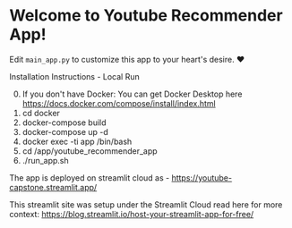 # Welcome to Youtube Recommender App!

Edit `main_app.py` to customize this app to your heart's desire. :heart:

Installation Instructions - Local Run

  0. If you don't have Docker: You can get Docker Desktop here https://docs.docker.com/compose/install/index.html
  1. cd docker
  2. docker-compose build
  3. docker-compose up -d
  4. docker exec -ti app /bin/bash
  5. cd /app/youtube_recommender_app
  6. ./run_app.sh

The app is deployed on streamlit cloud as - https://youtube-capstone.streamlit.app/

This streamlit site was setup under the Streamlit Cloud read here for more context: https://blog.streamlit.io/host-your-streamlit-app-for-free/


